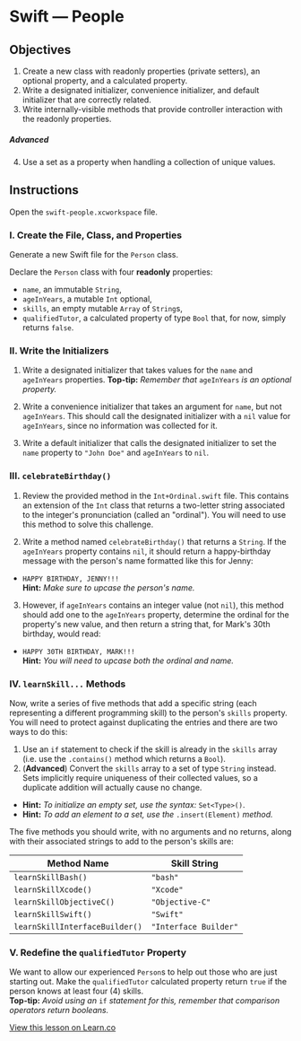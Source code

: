 # Swift — People

## Objectives

1. Create a new class with readonly properties (private setters), an optional property, and a calculated property.
2. Write a designated initializer, convenience initializer, and default initializer that are correctly related.
3. Write internally-visible methods that provide controller interaction with the readonly properties.

##### Advanced

4. Use a set as a property when handling a collection of unique values.

## Instructions

Open the `swift-people.xcworkspace` file. 

### I. Create the File, Class, and Properties

Generate a new Swift file for the `Person` class.

Declare the `Person` class with four **readonly** properties:

  * `name`, an immutable `String`,
  * `ageInYears`, a mutable `Int` optional,
  * `skills`, an empty mutable `Array` of `String`s,
  * `qualifiedTutor`, a calculated property of type `Bool` that, for now, simply returns `false`.

### II. Write the Initializers

1. Write a designated initializer that takes values for the `name` and `ageInYears` properties. **Top-tip:** *Remember that* `ageInYears` *is an optional property.*

2. Write a convenience initializer that takes an argument for `name`, but not `ageInYears`. This should call the designated initializer with a `nil` value for `ageInYears`, since no information was collected for it.

3. Write a default initializer that calls the designated initializer to set the `name` property to `"John Doe"` and `ageInYears` to `nil`.

### III. `celebrateBirthday()`

1. Review the provided method in the `Int+Ordinal.swift` file. This contains an extension of the `Int` class that returns a two-letter string associated to the integer's pronunciation (called an "ordinal"). You will need to use this method to solve this challenge.

2. Write a method named `celebrateBirthday()` that returns a `String`. If the `ageInYears` property contains `nil`, it should return a happy-birthday message with the person's name formatted like this for Jenny:
  * `HAPPY BIRTHDAY, JENNY!!!`  
  **Hint:** *Make sure to upcase the person's name.*
  
3. However, if `ageInYears` contains an integer value (not `nil`), this method should add one to the `ageInYears` property, determine the ordinal for the property's new value, and then return a string that, for Mark's 30th birthday, would read:
  * `HAPPY 30TH BIRTHDAY, MARK!!!`  
  **Hint:** *You will need to upcase both the ordinal and name.*

### IV. `learnSkill...` Methods

Now, write a series of five methods that add a specific string (each representing a different programming skill) to the person's `skills` property. You will need to protect against duplicating the entries and there are two ways to do this:

1. Use an `if` statement to check if the skill is already in the `skills` array (i.e. use the `.contains()` method which returns a `Bool`).
2. (**Advanced**) Convert the `skills` array to a set of type `String` instead. Sets implicitly require uniqueness of their collected values, so a duplicate addition will actually cause no change.
  * **Hint:** *To initialize an empty set, use the syntax:* `Set<Type>()`.  
  * **Hint:** *To add an element to a set, use the* `.insert(Element)` *method.*

The five methods you should write, with no arguments and no returns, along with their associated strings to add to the person's skills are:

Method Name              | Skill String
-------------------------|-------------
`learnSkillBash()`       | `"bash"`
`learnSkillXcode()`      | `"Xcode"`
`learnSkillObjectiveC()` | `"Objective-C"`
`learnSkillSwift()`      | `"Swift"`
`learnSkillInterfaceBuilder()` | `"Interface Builder"`

### V. Redefine the `qualifiedTutor` Property

We want to allow our experienced `Person`s to help out those who are just starting out. Make the `qualifiedTutor` calculated property return `true` if the person knows at least four (4) skills.  
**Top-tip:** *Avoid using an* `if` *statement for this, remember that comparison operators return booleans.*

<a href='https://learn.co/lessons/swift-people' data-visibility='hidden'>View this lesson on Learn.co</a>
